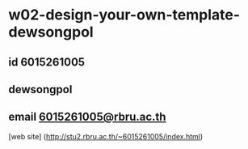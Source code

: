 # w02-design-your-own-template-dewsongpol
## id 6015261005
## dewsongpol
## email 6015261005@rbru.ac.th

[web site]
(http://stu2.rbru.ac.th/~6015261005/index.html)
